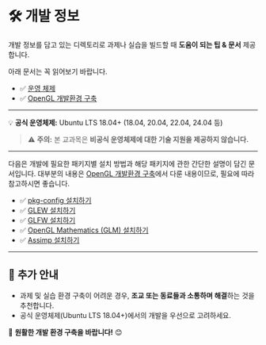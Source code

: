# 🛠️ 개발 정보  

개발 정보를 담고 있는 디렉토리로 과제나 실습을 빌드할 때 **도움이 되는 팁 & 문서** 제공합니다. 

아래 문서는 꼭 읽어보기 바랍니다.
* ✅ [운영 체제](./OS.md)
* ✅ [OpenGL 개발환경 구축](./OpenGL_DevSetup.pdf)

---

💡 **공식 운영체제:** Ubuntu LTS 18.04+ (18.04, 20.04, 22.04, 24.04 등)

> ⚠️ **주의:** 본 교과목은 **비공식 운영체제에 대한 기술 지원을 제공하지 않습니다.**  

---

다음은 개발에 필요한 패키지별 설치 방법과 해당 패키지에 관한 간단한 설명이 담긴 문서입니다. 대부분의 내용은 [OpenGL 개발환경 구축](./OpenGL_DevSetup.pdf)에서 다룬 내용이므로, 필요에 따라 참고하시면 좋습니다.

* ✅ [pkg-config 설치하기](./pkg-config.md)
* ✅ [GLEW 설치하기](./glew.md)
* ✅ [GLFW 설치하기](./glfw.md)
* ✅ [OpenGL Mathematics (GLM) 설치하기](./glm.md)
* ✅ [Assimp 설치하기](./assimp.md)

---

## 📢 추가 안내  
- 과제 및 실습 환경 구축이 어려운 경우, **조교 또는 동료들과 소통하며 해결**하는 것을 추천합니다.  
- 공식 운영체제(Ubuntu LTS 18.04+)에서의 개발을 우선으로 고려하세요.  

🚀 **원활한 개발 환경 구축을 바랍니다!** 😊  
